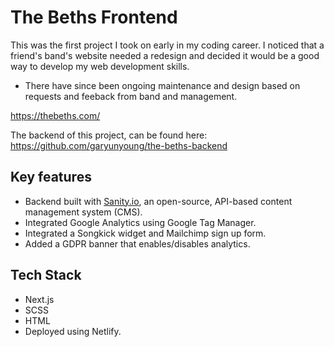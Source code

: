 # The Beths Frontend

This was the first project I took on early in my coding career. I noticed that a friend's band's website needed a redesign and decided it would be a good way to develop my web development skills.

- There have since been ongoing maintenance and design based on requests and feeback from band and management.

https://thebeths.com/

The backend of this project, can be found here: https://github.com/garyunyoung/the-beths-backend

## Key features

- Backend built with [Sanity.io](https://www.sanity.io/), an open-source, API-based content management system (CMS).
- Integrated Google Analytics using Google Tag Manager.
- Integrated a Songkick widget and Mailchimp sign up form.
- Added a GDPR banner that enables/disables analytics.

## Tech Stack

- Next.js
- SCSS
- HTML
- Deployed using Netlify.
